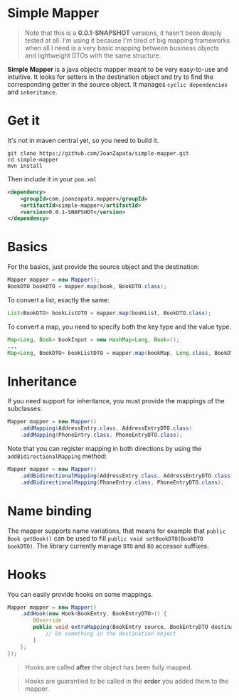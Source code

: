 # Simple Mapper 
> Note that this is a **0.0.1-SNAPSHOT** versions, it hasn't been deeply tested at all. I'm using it because I'm tired of big mapping frameworks when all I need is a very basic mapping between business objects and lightweight DTOs with the same structure.

**Simple Mapper** is a java objects mapper meant to be very easy-to-use and intuitive. It looks for setters in the destination object and try to find the corresponding getter in the source object. It manages ```cyclic dependencies``` and ```inheritance```.

# Get it

It's not in maven central yet, so you need to build it.

```shell
git clone https://github.com/JoanZapata/simple-mapper.git
cd simple-mapper
mvn install
```

Then include it in your ```pom.xml```

```xml
<dependency>
    <groupId>com.joanzapata.mapper</groupId>
    <artifactId>simple-mapper</artifactId>
    <version>0.0.1-SNAPSHOT</version>
</dependency>
```

# Basics

For the basics, just provide the source object and the destination:

```java
Mapper mapper = new Mapper();
BookDTO bookDTO = mapper.map(book, BookDTO.class);
```

To convert a list, exactly the same:

```java
List<BookDTO> bookListDTO = mapper.map(bookList, BookDTO.class);
```

To convert a map, you need to specify both the key type and the value type.

```java
Map<Long, Book> bookInput = new HashMap<Long, Book>();
...
Map<Long, BookDTO> bookListDTO = mapper.map(bookMap, Long.class, BookDTO.class);
```

# Inheritance

If you need support for inheritance, you must provide the mappings of the subclasses:

```java
Mapper mapper = new Mapper()
    .addMapping(AddressEntry.class, AddressEntryDTO.class)
    .addMapping(PhoneEntry.class, PhoneEntryDTO.class);
```

Note that you can register mapping in both directions by using the ```addBidirectionalMapping``` method:

```java
Mapper mapper = new Mapper()
    .addBidirectionalMapping(AddressEntry.class, AddressEntryDTO.class)
    .addBidirectionalMapping(PhoneEntry.class, PhoneEntryDTO.class);
```

# Name binding

The mapper supports name variations, that means for example that ```public Book getBook()``` can be used to fill ```public void setBookDTO(BookDTO bookDTO)```. The library currently manage ```DTO``` and ```BO``` accessor suffixes. 

# Hooks

You can easily provide hooks on some mappings.

```java
Mapper mapper = new Mapper()
    .addHook(new Hook<BookEntry, BookEntryDTO>() {
        @Override
        public void extraMapping(BookEntry source, BookEntryDTO destination) {
            // Do something in the destination object
        }
    };
});
```

> Hooks are called **after** the object has been fully mapped.

> Hooks are guarantied to be called in the **order** you added them to the mapper. 